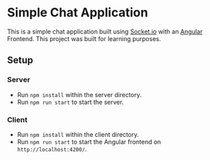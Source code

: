 # Simple Chat Application

This is a simple chat application built using [Socket.io](https://socket.io/) with an [Angular](https://angular.io/) Frontend. This project was built for learning purposes.

## Setup

### Server

* Run `npm install` within the server directory.
* Run `npm run start` to start the server.

### Client

* Run `npm install` within the client directory.
* Run `npm run start` to start the Angular frontend on `http://localhost:4200/`.